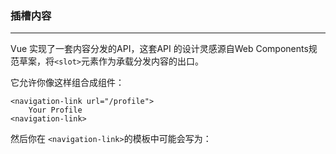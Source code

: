 ### 插槽内容
----------------------

Vue 实现了一套内容分发的API，这套API 的设计灵感源自Web Components规范草案，将```<slot>```元素作为承载分发内容的出口。

它允许你像这样组合成组件：

```
<navigation-link url="/profile">
    Your Profile
<navigation-link>
```

然后你在 ```<navigation-link>```的模板中可能会写为：
